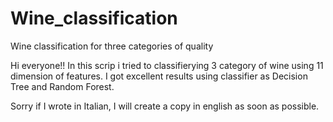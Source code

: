 # Wine_classification
Wine classification for three categories of quality

Hi everyone!! 
In this scrip i tried to classifierying 3 category of wine using 11 dimension of features. 
I got excellent results using classifier as Decision Tree and Random Forest.

Sorry if I wrote in Italian, I will create a copy in english as soon as possible.
